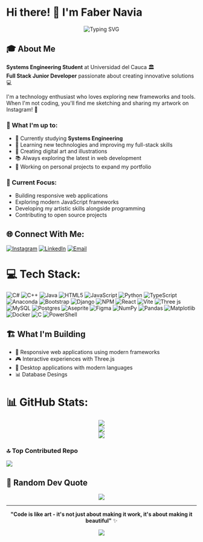 <!-- dimension recomended: 1584x396 pixels
![Cover image](https://i.pinimg.com/1200x/c4/1e/c5/c41ec5cbd820feb4ba78a014e679122f.jpg)
-->
# Hi there! 👋 I'm Faber Navia

<div align="center">
  <img src="https://readme-typing-svg.herokuapp.com?font=Fira+Code&weight=500&size=28&pause=1000&color=9D4EDD&center=true&vCenter=true&random=false&width=600&lines=Full+Stack+Developer+Jr.;Systems+Engineering+Student;Always+Learning+New+Tech;Creative+Problem+Solver" alt="Typing SVG" />
</div>

## 🎓 About Me

**Systems Engineering Student** at Universidad del Cauca 🏛️  
**Full Stack Junior Developer** passionate about creating innovative solutions 💻  

I'm a technology enthusiast who loves exploring new frameworks and tools. When I'm not coding, you'll find me sketching and sharing my artwork on Instagram! 🎨

### 🌟 What I'm up to:
- 🔭 Currently studying **Systems Engineering** 
- 🌱 Learning new technologies and improving my full-stack skills
- 🎨 Creating digital art and illustrations 
- 📚 Always exploring the latest in web development
- 🚀 Working on personal projects to expand my portfolio

### 🎯 Current Focus:
- Building responsive web applications
- Exploring modern JavaScript frameworks
- Developing my artistic skills alongside programming
- Contributing to open source projects

## 🌐 Connect With Me:
[![Instagram](https://img.shields.io/badge/Instagram-%23E4405F.svg?logo=Instagram&logoColor=white)](https://instagram.com/faber_navia) 
[![LinkedIn](https://img.shields.io/badge/LinkedIn-%230077B5.svg?logo=linkedin&logoColor=white)](https://linkedin.com/in/faber-navia)
[![Email](https://img.shields.io/badge/Email-D14836?style=flat&logo=gmail&logoColor=white)](mailto:johnnavia@unicauca.edu.co)

# 💻 Tech Stack:
![C#](https://img.shields.io/badge/c%23-%23239120.svg?style=for-the-badge&logo=csharp&logoColor=white) ![C++](https://img.shields.io/badge/c++-%2300599C.svg?style=for-the-badge&logo=c%2B%2B&logoColor=white) ![Java](https://img.shields.io/badge/java-%23ED8B00.svg?style=for-the-badge&logo=openjdk&logoColor=white) ![HTML5](https://img.shields.io/badge/html5-%23E34F26.svg?style=for-the-badge&logo=html5&logoColor=white) ![JavaScript](https://img.shields.io/badge/javascript-%23323330.svg?style=for-the-badge&logo=javascript&logoColor=%23F7DF1E) ![Python](https://img.shields.io/badge/python-3670A0?style=for-the-badge&logo=python&logoColor=ffdd54) ![TypeScript](https://img.shields.io/badge/typescript-%23007ACC.svg?style=for-the-badge&logo=typescript&logoColor=white) ![Anaconda](https://img.shields.io/badge/Anaconda-%2344A833.svg?style=for-the-badge&logo=anaconda&logoColor=white) ![Bootstrap](https://img.shields.io/badge/bootstrap-%238511FA.svg?style=for-the-badge&logo=bootstrap&logoColor=white) ![Django](https://img.shields.io/badge/django-%23092E20.svg?style=for-the-badge&logo=django&logoColor=white) ![NPM](https://img.shields.io/badge/NPM-%23CB3837.svg?style=for-the-badge&logo=npm&logoColor=white) ![React](https://img.shields.io/badge/react-%2320232a.svg?style=for-the-badge&logo=react&logoColor=%2361DAFB) ![Vite](https://img.shields.io/badge/vite-%23646CFF.svg?style=for-the-badge&logo=vite&logoColor=white) ![Three js](https://img.shields.io/badge/threejs-black?style=for-the-badge&logo=three.js&logoColor=white) ![MySQL](https://img.shields.io/badge/mysql-4479A1.svg?style=for-the-badge&logo=mysql&logoColor=white) ![Postgres](https://img.shields.io/badge/postgres-%23316192.svg?style=for-the-badge&logo=postgresql&logoColor=white) ![Aseprite](https://img.shields.io/badge/Aseprite-FFFFFF?style=for-the-badge&logo=Aseprite&logoColor=#7D929E) ![Figma](https://img.shields.io/badge/figma-%23F24E1E.svg?style=for-the-badge&logo=figma&logoColor=white) ![NumPy](https://img.shields.io/badge/numpy-%23013243.svg?style=for-the-badge&logo=numpy&logoColor=white) ![Pandas](https://img.shields.io/badge/pandas-%23150458.svg?style=for-the-badge&logo=pandas&logoColor=white) ![Matplotlib](https://img.shields.io/badge/Matplotlib-%23ffffff.svg?style=for-the-badge&logo=Matplotlib&logoColor=black) ![Docker](https://img.shields.io/badge/docker-%230db7ed.svg?style=for-the-badge&logo=docker&logoColor=white) ![C](https://img.shields.io/badge/c-%2300599C.svg?style=for-the-badge&logo=c&logoColor=white) ![PowerShell](https://img.shields.io/badge/PowerShell-%235391FE.svg?style=for-the-badge&logo=powershell&logoColor=white)

<!--
## 🎨 Creative Side
Beyond coding, I'm passionate about **digital art and illustration**. I regularly share my artwork on Instagram, combining my technical skills with creative expression. This artistic perspective helps me approach UI/UX design with a unique eye for aesthetics and user experience.
-->
## 🏗️ What I'm Building
- 📱 Responsive web applications using modern frameworks
- 🎮 Interactive experiences with Three.js
- 🎨 Desktop applications with modern languages
- 📊 Database Desings

# 📊 GitHub Stats:
<div align="center">
  
![](https://github-readme-stats.vercel.app/api?username=fabergg&theme=shades-of-purple&hide_border=false&include_all_commits=true&count_private=true)<br/>
![](https://nirzak-streak-stats.vercel.app/?user=fabergg&theme=shades-of-purple&hide_border=false)<br/>
![](https://github-readme-stats.vercel.app/api/top-langs/?username=fabergg&theme=shades-of-purple&hide_border=false&include_all_commits=true&count_private=true&layout=compact)

</div>

### 🔝 Top Contributed Repo
![](https://github-contributor-stats.vercel.app/api?username=fabergg&limit=5&theme=dark&combine_all_yearly_contributions=true)

## 💭 Random Dev Quote
<div align="center">
  
![](https://quotes-github-readme.vercel.app/api?type=horizontal&theme=tokyonight)

</div>

---

<div align="center">
  
**"Code is like art - it's not just about making it work, it's about making it beautiful"** ✨

[![](https://visitcount.itsvg.in/api?id=fabergg&icon=0&color=0)](https://visitcount.itsvg.in)

</div>

<!-- Proudly created with GPRM ( https://gprm.itsvg.in ) -->
